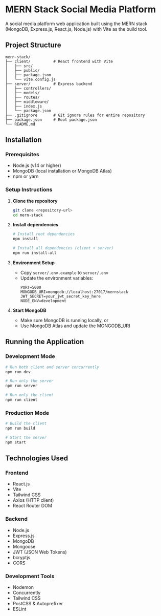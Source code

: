 # MERN Stack Social Media Platform

A social media platform web application built using the MERN stack (MongoDB, Express.js, React.js, Node.js) with Vite as the build tool.

## Project Structure

```
mern-stack/
├── client/          # React frontend with Vite
│   ├── src/
│   ├── public/
│   ├── package.json
│   └── vite.config.js
├── server/          # Express backend
│   ├── controllers/
│   ├── models/
│   ├── routes/
│   ├── middleware/
│   ├── index.js
│   └── package.json
├── .gitignore       # Git ignore rules for entire repository
├── package.json     # Root package.json
└── README.md
```

## Installation

### Prerequisites
- Node.js (v14 or higher)
- MongoDB (local installation or MongoDB Atlas)
- npm or yarn

### Setup Instructions

1. **Clone the repository**
   ```bash
   git clone <repository-url>
   cd mern-stack
   ```

2. **Install dependencies**
   ```bash
   # Install root dependencies
   npm install
   
   # Install all dependencies (client + server)
   npm run install-all
   ```

3. **Environment Setup**
   - Copy `server/.env.example` to `server/.env`
   - Update the environment variables:
     ```
     PORT=5000
     MONGODB_URI=mongodb://localhost:27017/mernstack
     JWT_SECRET=your_jwt_secret_key_here
     NODE_ENV=development
     ```

4. **Start MongoDB**
   - Make sure MongoDB is running locally, or
   - Use MongoDB Atlas and update the MONGODB_URI

## Running the Application

### Development Mode
```bash
# Run both client and server concurrently
npm run dev

# Run only the server
npm run server

# Run only the client
npm run client
```

### Production Mode
```bash
# Build the client
npm run build

# Start the server
npm start
```

## Technologies Used

### Frontend
- React.js
- Vite
- Tailwind CSS
- Axios (HTTP client)
- React Router DOM

### Backend
- Node.js
- Express.js
- MongoDB
- Mongoose
- JWT (JSON Web Tokens)
- bcryptjs
- CORS

### Development Tools
- Nodemon
- Concurrently
- Tailwind CSS
- PostCSS & Autoprefixer
- ESLint
